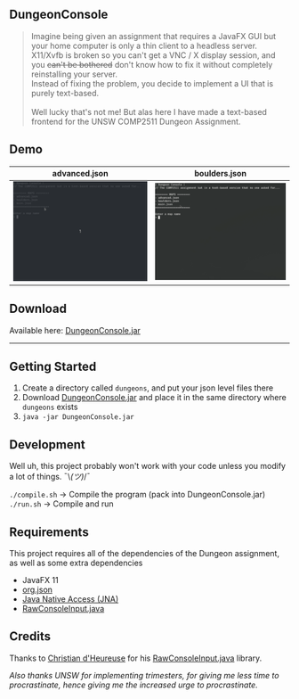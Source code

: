 DungeonConsole
---

[DungeonConsole.jar]: https://github.com/featherbear/UNSW-COMP2511-ass2-DungeonConsole/releases/latest/download/DungeonConsole.jar

> Imagine being given an assignment that requires a JavaFX GUI but your home computer is only a thin client to a headless server.  
X11/Xvfb is broken so you can't get a VNC / X display session, and you <s>can't be bothered</s> don't know how to fix it without completely reinstalling your server.  
Instead of fixing the problem, you decide to implement a UI that is purely text-based.  
&nbsp;  
Well lucky that's not me! But alas here I have made a text-based frontend for the UNSW COMP2511 Dungeon Assignment.


## Demo

| advanced.json | boulders.json |
|:------:|:------:|
|![](demo_advanced.gif)|![](demo_boulders.gif)|

## Download

Available here: [DungeonConsole.jar]

---

## Getting Started

1) Create a directory called `dungeons`, and put your json level files there
2) Download [DungeonConsole.jar] and place it in the same directory where `dungeons` exists
3) `java -jar DungeonConsole.jar`

## Development

Well uh, this project probably won't work with your code unless you modify a lot of things. ¯\\_(ツ)_/¯  

`./compile.sh` -> Compile the program (pack into DungeonConsole.jar)  
`./run.sh` -> Compile and run  

## Requirements

This project requires all of the dependencies of the Dungeon assignment, as well as some extra dependencies

* JavaFX 11
* [org.json](https://github.com/stleary/JSON-java)
* [Java Native Access (JNA)](https://github.com/java-native-access/jna)
* [RawConsoleInput.java](https://github.com/featherbear/RawConsoleInput.java)

## Credits

Thanks to [Christian d'Heureuse](http://www.inventec.ch/chdh/) for his [RawConsoleInput.java](https://github.com/featherbear/RawConsoleInput.java) library.  

_Also thanks UNSW for implementing trimesters, for giving me less time to procrastinate, hence giving me the increased urge to procrastinate._




